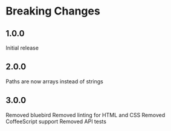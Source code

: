 # Breaking Changes

## 1.0.0

Initial release

## 2.0.0

Paths are now arrays instead of strings

## 3.0.0

Removed bluebird
Removed linting for HTML and CSS
Removed CoffeeScript support
Removed API tests
